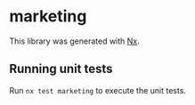 # marketing

This library was generated with [Nx](https://nx.dev).

## Running unit tests

Run `nx test marketing` to execute the unit tests.
